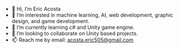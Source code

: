 - 👋 Hi, I’m Eric Acosta
- 👀 I’m interested in machine learning, AI, web development, graphic design, and game development.
- 🌱 I’m currently learning c# and Unity game engine.
- 💞️ I’m looking to collaborate on Unity based projects.
- 📫 Reach me by email: acosta.eric505@gmail.com

<!---
ericacosta505/ericacosta505 is a ✨ special ✨ repository because its `README.md` (this file) appears on your GitHub profile.
You can click the Preview link to take a look at your changes.
--->
